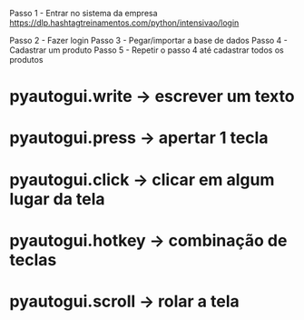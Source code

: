 Passo 1 - Entrar no sistema da empresa
        https://dlp.hashtagtreinamentos.com/python/intensivao/login

Passo 2 - Fazer login
Passo 3 - Pegar/importar a base de dados
Passo 4 - Cadastrar um produto
Passo 5 - Repetir o passo 4 até cadastrar todos os produtos


# pyautogui.write -> escrever um texto
# pyautogui.press -> apertar 1 tecla
# pyautogui.click -> clicar em algum lugar da tela
# pyautogui.hotkey -> combinação de teclas
# pyautogui.scroll -> rolar a tela